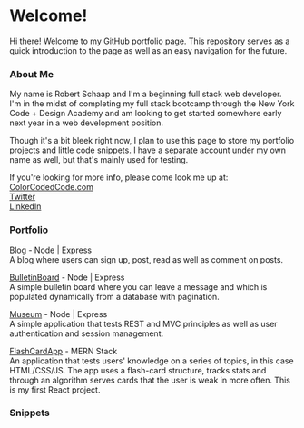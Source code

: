 # Welcome!
Hi there! Welcome to my GitHub portfolio page. This repository serves as a quick introduction to the page as well as an easy navigation for the future.

### About Me
My name is Robert Schaap and I'm a beginning full stack web developer. I'm in the midst of completing my full stack bootcamp through the New York Code + Design Academy and am looking to get started somewhere early next year in a web development position.

Though it's a bit bleek right now, I plan to use this page to store my portfolio projects and little code snippets. I have a separate account under my own name as well, but that's mainly used for testing.

If you're looking for more info, please come look me up at:  
[ColorCodedCode.com](http://www.colorcodedcode.com)  
[Twitter](https://www.twitter.com/colorcodedcode)  
[LinkedIn](https://www.linkedin.com/in/robertschaap)

### Portfolio 
[Blog](https://github.com/colorcodedcode/blog_node-express) - Node | Express  
A blog where users can sign up, post, read as well as comment on posts.

[BulletinBoard](https://github.com/colorcodedcode/bulletinboard_node-express) - Node | Express  
A simple bulletin board where you can leave a message and which is populated dynamically from a database with pagination.

[Museum](https://github.com/colorcodedcode/museum_node-express) - Node | Express  
A simple application that tests REST and MVC principles as well as user authentication and session management.

[FlashCardApp](https://github.com/colorcodedcode/flashcardapp_mern-stack) - MERN Stack  
An application that tests users' knowledge on a series of topics, in this case HTML/CSS/JS. The app uses a flash-card structure, tracks stats and through an algorithm serves cards that the user is weak in more often. This is my first React project.


### Snippets
